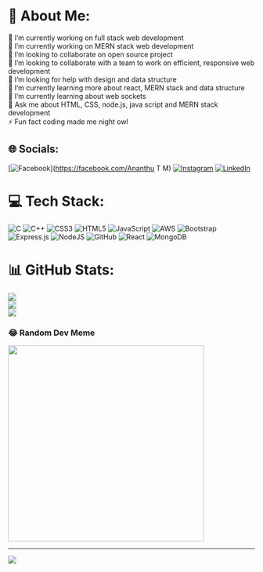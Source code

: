 # 💫 About Me:
🔭 I’m currently working on full stack web development<br>🔭 I’m currently working on MERN stack web development<br>👯 I’m looking to collaborate on open source project<br>👯 I’m looking to collaborate with a team to work on efficient, responsive web development<br>🤝 I’m looking for help with  design and data structure<br>🌱 I’m currently learning more about react, MERN stack and data structure<br>🌱 I’m currently learning about web sockets <br>💬 Ask me about HTML, CSS, node.js, java script and MERN stack development<br>⚡ Fun fact coding made me night owl


## 🌐 Socials:
[![Facebook](https://img.shields.io/badge/Facebook-%231877F2.svg?logo=Facebook&logoColor=white)](https://facebook.com/Ananthu T M) [![Instagram](https://img.shields.io/badge/Instagram-%23E4405F.svg?logo=Instagram&logoColor=white)](https://instagram.com/ananthu_t_m) [![LinkedIn](https://img.shields.io/badge/LinkedIn-%230077B5.svg?logo=linkedin&logoColor=white)](https://linkedin.com/in/ananthu-thundiyil-manoharan-a4b53a198) 

# 💻 Tech Stack:
![C](https://img.shields.io/badge/c-%2300599C.svg?style=for-the-badge&logo=c&logoColor=white) ![C++](https://img.shields.io/badge/c++-%2300599C.svg?style=for-the-badge&logo=c%2B%2B&logoColor=white) ![CSS3](https://img.shields.io/badge/css3-%231572B6.svg?style=for-the-badge&logo=css3&logoColor=white) ![HTML5](https://img.shields.io/badge/html5-%23E34F26.svg?style=for-the-badge&logo=html5&logoColor=white) ![JavaScript](https://img.shields.io/badge/javascript-%23323330.svg?style=for-the-badge&logo=javascript&logoColor=%23F7DF1E) ![AWS](https://img.shields.io/badge/AWS-%23FF9900.svg?style=for-the-badge&logo=amazon-aws&logoColor=white) ![Bootstrap](https://img.shields.io/badge/bootstrap-%23563D7C.svg?style=for-the-badge&logo=bootstrap&logoColor=white) ![Express.js](https://img.shields.io/badge/express.js-%23404d59.svg?style=for-the-badge&logo=express&logoColor=%2361DAFB) ![NodeJS](https://img.shields.io/badge/node.js-6DA55F?style=for-the-badge&logo=node.js&logoColor=white) ![GitHub](https://img.shields.io/badge/GitHub-%23121011.svg?style=for-the-badge&logo=github&logoColor=white) ![React](https://img.shields.io/badge/react-%2320232a.svg?style=for-the-badge&logo=react&logoColor=%2361DAFB) ![MongoDB](https://img.shields.io/badge/MongoDB-%234ea94b.svg?style=for-the-badge&logo=mongodb&logoColor=white)
# 📊 GitHub Stats:
![](https://github-readme-stats.vercel.app/api?username=ananthutm18&theme=dark&hide_border=false&include_all_commits=false&count_private=false)<br/>
![](https://github-readme-streak-stats.herokuapp.com/?user=ananthutm18&theme=dark&hide_border=false)<br/>
![](https://github-readme-stats.vercel.app/api/top-langs/?username=ananthutm18&theme=dark&hide_border=false&include_all_commits=false&count_private=false&layout=compact)

### 😂 Random Dev Meme
<img src='https://randommeme-five.vercel.app/' style="height: 400px;"/>

---
[![](https://visitcount.itsvg.in/api?id=ananthutm18&icon=0&color=0)](https://visitcount.itsvg.in)

<!-- Proudly created with GPRM ( https://gprm.itsvg.in ) -->
